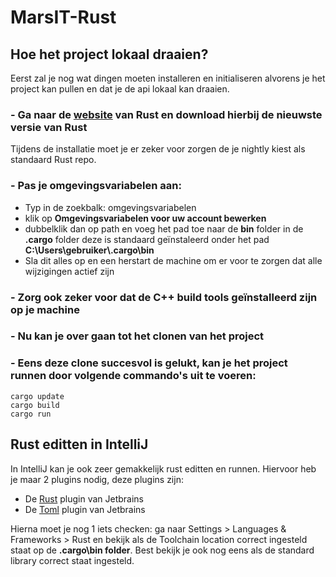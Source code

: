 # MarsIT-Rust
## Hoe het project lokaal draaien?

Eerst zal je nog wat dingen moeten installeren en initialiseren alvorens je het project kan pullen en dat je de api lokaal kan draaien. 


 ### - Ga naar de [website](https://www.rust-lang.org/tools/install) van Rust en download hierbij de nieuwste versie van Rust
Tijdens de installatie moet je er zeker voor zorgen de je nightly kiest als standaard Rust repo.
### - Pas je omgevingsvariabelen aan:

 - Typ in de zoekbalk: omgevingsvariabelen
 - klik op **Omgevingsvariabelen voor uw account bewerken**
 - dubbelklik dan op path en voeg het pad toe naar de **bin** folder in de
   **.cargo** folder deze is standaard geïnstaleerd onder het pad **C:\Users\gebruiker\\.cargo\bin**
 - Sla dit alles op en een herstart de machine om er voor te zorgen dat alle wijzigingen actief zijn

### - Zorg ook zeker voor dat de C++ build tools geïnstalleerd zijn op je machine
### - Nu kan je over gaan tot het clonen van het project
### - Eens deze clone succesvol is gelukt, kan je het project runnen door volgende commando's uit te voeren:
	cargo update
	cargo build
	cargo run

## Rust editten in IntelliJ

In IntelliJ kan je ook zeer gemakkelijk rust editten en runnen. Hiervoor heb je maar 2 plugins nodig, deze plugins zijn:

 - De [Rust](https://plugins.jetbrains.com/plugin/8182-rust) plugin van Jetbrains
 - De [Toml](https://plugins.jetbrains.com/plugin/8195-toml) plugin van Jetbrains

Hierna moet je nog 1 iets checken: ga naar Settings > Languages & Frameworks > Rust en bekijk als de Toolchain location correct ingesteld staat op de **.cargo\bin folder**.
Best bekijk je ook nog eens als de standard library correct staat ingesteld.

